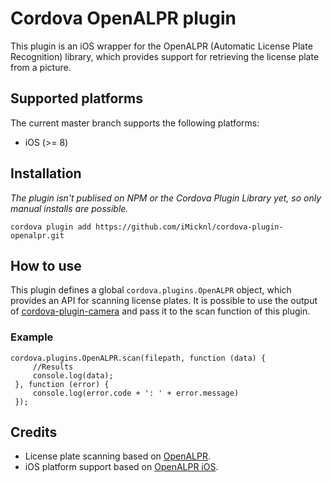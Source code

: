 # Cordova OpenALPR plugin
This plugin is an iOS wrapper for the OpenALPR (Automatic License Plate Recognition) library, which provides support for retrieving the license plate from a picture.  

## Supported platforms
The current master branch supports the following platforms:
- iOS (>= 8)

## Installation

_The plugin isn't publised on NPM or the Cordova Plugin Library yet, so only manual installs are possible._

`cordova plugin add https://github.com/iMicknl/cordova-plugin-openalpr.git`

## How to use
This plugin defines a global `cordova.plugins.OpenALPR` object, which provides an API for scanning license plates. It is possible to use the output of [cordova-plugin-camera](https://cordova.apache.org/docs/en/latest/reference/cordova-plugin-camera/) and pass it to the scan function of this plugin.

### Example
```
cordova.plugins.OpenALPR.scan(filepath, function (data) {
     //Results
     console.log(data);
 }, function (error) {
     console.log(error.code + ': ' + error.message)
 });
 ```

## Credits
- License plate scanning based on [OpenALPR](https://github.com/openalpr/openalpr).
- iOS platform support based on [OpenALPR iOS](https://github.com/twelve17/openalpr-ios).